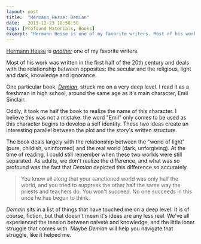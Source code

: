 ```yaml
---
layout: post
title:  "Hermann Hesse: Demian"
date:   2013-12-23 18:58:50
tags: [Profound Materials, Books]
excerpt: "Hermann Hesse is one of my favorite writers. Most of his work was written in the first half of the 20th century and deals with the relationship between opposites: the secular and the religious, light and dark, knowledge and ignorance."
---
```

[Hermann Hesse](http://en.wikipedia.org/wiki/Hermann_Hesse) is [*another*](/blog/2013/David-Foster-Wallace:-E-Unibus-Pluram/) one of my favorite writers.

Most of his work was written in the first half of the 20th century and deals with the relationship between opposites: the secular and the religious, light and dark, knowledge and ignorance.

One particular book, [*Demian*](http://en.wikipedia.org/wiki/Demian), struck me on a very deep level. I read it as a freshman in high school, around the same age as it's main character, Emil Sinclair. 

Oddly, it took me half the book to realize the name of this character. I believe this was not a mistake: the word "Emil" only comes to be used as this character begins to develop a self identity. These two ideas create an interesting parallel between the plot and the story's written structure.

The book deals largely with the relationship between the "world of light" (pure, childish, uninformed) and the real world (dark, unforgiving). At the time of reading, I could still remember when these two worlds were still separated. As adults, we don't realize the difference, and what was so profound was the fact that *Demian* depicted this difference so accurately.

> You knew all along that your sanctioned world was only half the world, and you tried to suppress the other half the same way the priests and teachers do. You won't succeed. No one succeeds in this once he has begun to think.

*Demain* sits in a list of things that have touched me on a deep level. It is of course, fiction, but that doesn't mean it's ideas are any less real. We've all experienced the tension between naïveté and knowledge, and the little inner struggle that comes with. Maybe *Demian* will help you navigate that struggle, like it helped me.